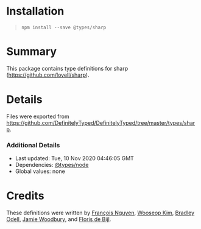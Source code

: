 # Installation
> `npm install --save @types/sharp`

# Summary
This package contains type definitions for sharp (https://github.com/lovell/sharp).

# Details
Files were exported from https://github.com/DefinitelyTyped/DefinitelyTyped/tree/master/types/sharp.

### Additional Details
 * Last updated: Tue, 10 Nov 2020 04:46:05 GMT
 * Dependencies: [@types/node](https://npmjs.com/package/@types/node)
 * Global values: none

# Credits
These definitions were written by [François Nguyen](https://github.com/lith-light-g), [Wooseop Kim](https://github.com/wooseopkim), [Bradley Odell](https://github.com/BTOdell), [Jamie Woodbury](https://github.com/JamieWoodbury), and [Floris de Bijl](https://github.com/Fdebijl).
